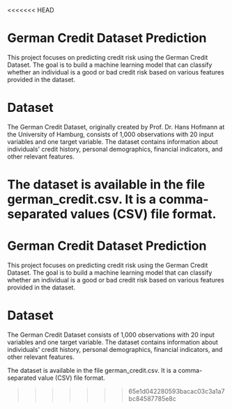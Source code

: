 <<<<<<< HEAD
# German Credit Dataset Prediction
This project focuses on predicting credit risk using the German Credit Dataset. The goal is to build a machine learning model that can classify whether an individual is a good or bad credit risk based on various features provided in the dataset.

# Dataset
The German Credit Dataset, originally created by Prof. Dr. Hans Hofmann at the University of Hamburg, consists of 1,000 observations with 20 input variables and one target variable. The dataset contains information about individuals' credit history, personal demographics, financial indicators, and other relevant features.

The dataset is available in the file german_credit.csv. It is a comma-separated values (CSV) file format.
=======
# German Credit Dataset Prediction
This project focuses on predicting credit risk using the German Credit Dataset. The goal is to build a machine learning model that can classify whether an individual is a good or bad credit risk based on various features provided in the dataset.

# Dataset
The German Credit Dataset consists of 1,000 observations with 20 input variables and one target variable. The dataset contains information about individuals' credit history, personal demographics, financial indicators, and other relevant features.

The dataset is available in the file german_credit.csv. It is a comma-separated value (CSV) file format.
>>>>>>> 65e1d042280593bacac03c3a1a7bc84587785e8c
